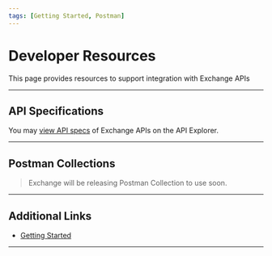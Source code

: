 ```yaml
---
tags: [Getting Started, Postman]
---
```


# Developer Resources

This page provides resources to support integration with Exchange APIs

---

## API Specifications

You may [view API specs](../api/?type=post&path=/boarding/add_application) of Exchange APIs on the API Explorer.

---

## Postman Collections

<!-- theme: info -->
> Exchange will be releasing Postman Collection to use soon.


---

## Additional Links

- [Getting Started](?path=docs/get-started.md)

---
